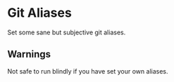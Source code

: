 # Git Aliases

Set some sane but subjective git aliases.

## Warnings

Not safe to run blindly if you have set your own aliases.

